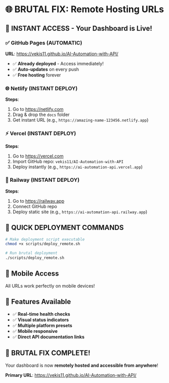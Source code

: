 # 🌐 BRUTAL FIX: Remote Hosting URLs

## 🚀 **INSTANT ACCESS - Your Dashboard is Live!**

### **✅ GitHub Pages (AUTOMATIC)**
**URL**: https://vekis11.github.io/AI-Automation-with-API/
- ✅ **Already deployed** - Access immediately!
- ✅ **Auto-updates** on every push
- ✅ **Free hosting** forever

### **🌐 Netlify (INSTANT DEPLOY)**
**Steps**:
1. Go to https://netlify.com
2. Drag & drop the `docs` folder
3. Get instant URL (e.g., `https://amazing-name-123456.netlify.app`)

### **⚡ Vercel (INSTANT DEPLOY)**
**Steps**:
1. Go to https://vercel.com
2. Import GitHub repo: `vekis11/AI-Automation-with-API`
3. Deploy instantly (e.g., `https://ai-automation-api.vercel.app`)

### **🚂 Railway (INSTANT DEPLOY)**
**Steps**:
1. Go to https://railway.app
2. Connect GitHub repo
3. Deploy static site (e.g., `https://ai-automation-api.railway.app`)

## 🎯 **QUICK DEPLOYMENT COMMANDS**

```bash
# Make deployment script executable
chmod +x scripts/deploy_remote.sh

# Run brutal deployment
./scripts/deploy_remote.sh
```

## 📱 **Mobile Access**
All URLs work perfectly on mobile devices!

## 🔧 **Features Available**
- ✅ **Real-time health checks**
- ✅ **Visual status indicators**
- ✅ **Multiple platform presets**
- ✅ **Mobile responsive**
- ✅ **Direct API documentation links**

## 🎉 **BRUTAL FIX COMPLETE!**
Your dashboard is now **remotely hosted and accessible from anywhere**!

**Primary URL**: https://vekis11.github.io/AI-Automation-with-API/

